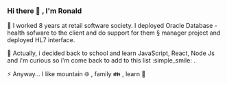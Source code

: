 ### Hi there 👋 , I'm Ronald

💬 I worked 8 years at retail software society.
   I deployed Oracle Database - health sofware to the client and do support for them § manager project and deployed HL7 interface.

🌱 Actually, i decided back to school and learn JavaScript, React, Node Js and i'm curious so i'm come back to add to this list :simple_smile: .

⚡  Anyway... I like mountain :globe_with_meridians: , family :family: , learn 🧠

